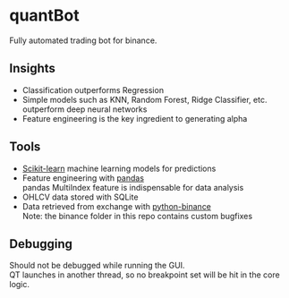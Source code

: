 # quantBot

Fully automated trading bot for binance.

## Insights 
* Classification outperforms Regression
* Simple models such as KNN, Random Forest, Ridge Classifier, etc. outperform deep neural networks
* Feature engineering is the key ingredient to generating alpha

## Tools  
* [Scikit-learn](https://scikit-learn.org/stable/index.html) machine learning models for predictions
* Feature engineering with [pandas](https://pandas.pydata.org/docs/index.html)<br>
  pandas MultiIndex feature is indispensable for data analysis
* OHLCV data stored with SQLite
* Data retrieved from exchange with [python-binance](https://github.com/sammchardy/python-binance)<br>
  Note: the binance folder in this repo contains custom bugfixes

## Debugging
Should not be debugged while running the GUI. <br>
QT launches in another thread, so no breakpoint set will be hit in the core logic. 
